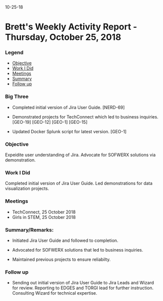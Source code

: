 10-25-18
# Brett's Weekly Activity Report - Thursday, October 25, 2018
### Legend
 - [Objective](#objective)
 - [Work I Did](#work-i-did)
 - [Meetings](#meetings)
 - [Summary](#summary)
 - [Follow up](#follow-up)

### Big Three

- Completed initial version of Jira User Guide. [NERD-69]

- Demonstrated projects for TechConnect which led to business inquiries. [GEO-19] [GEO-12] [GEO-1] [GEO-15]

- Updated Docker Splunk script for latest version. [GEO-1]

### Objective

Expeidite user understanding of Jira. Advocate for SOFWERX solutions via demonstration. 

### Work I Did

Completed initial version of Jira User Guide. Led demonstrations for data visualization projects. 


### Meetings
  - TechConnect, 25 October 2018
  - Girls in STEM, 25 October 2018

### Summary/Remarks:

- Initiated Jira User Guide and followed to completion.  

- Advocated for SOFWERX solutions that led to business inquiries. 

- Maintained previous projects to ensure reliabilty.  


### Follow up

- Sending out initial version of Jira User Guide to Jira Leads and Wizard for review. Reporting to EDGES and TORGI lead for further instruction. Consulting Wizard for technical expertise.
